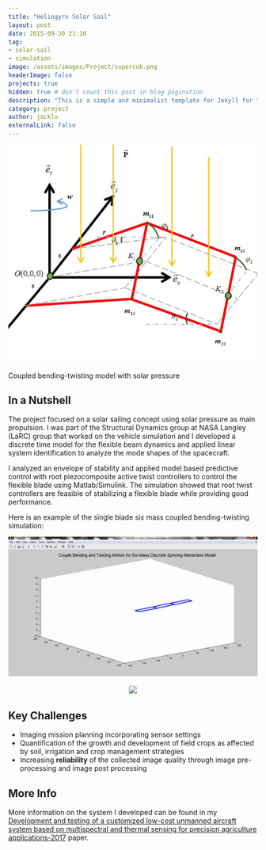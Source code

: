 ```yaml
---
title: "Heliogyro Solar Sail"
layout: post
date: 2015-09-30 21:10
tag:
- solar-sail
- simulation
image: /assets/images/Project/supercub.png
headerImage: false
projects: true
hidden: true # don't count this post in blog pagination
description: "This is a simple and minimalist template for Jekyll for those who likes to eat noodles."
category: project
author: jacklu
externalLink: false
---
```


![Screenshot](/assets/images/Project/heliogyro_solar_pressure.png)
<figcaption class="caption">Coupled bending-twisting model with solar pressure</figcaption>

## In a Nutshell
The project focused on a solar sailing concept using solar pressure as main propulsion. I was part of the Structural Dynamics group at NASA Langley (LaRC) group that worked on the vehicle simulation and I developed a discrete time model for the flexible beam dynamics and applied linear system identification to analyze the mode shapes of the spacecraft.

I analyzed an envelope of stability and applied model based predictive control with root piezocomposite active twist controllers to control the flexible blade using Matlab/Simulink. The simulation showed that root twist controllers are feasible of stabilizing a flexible blade while providing good performance.

Here is an example of the single blade six mass coupled bending-twisting simulation:

![Screenshot](/assets/images/Project/SixMassSinglebladesim.gif)


<p align="center">
  <img src="hanhsun.github.io/assets/images/Project/SixMassSinglebladesim.gif">
</p>

## Key Challenges
* Imaging mission planning incorporating sensor settings
* Quantification of the growth and development of field crops as affected by soil, irrigation and crop management strategies
* Increasing **reliability** of the collected image quality through image pre-processing and image post processing

## More Info
More information on the system I developed can be found in my [Development and testing of a customized low-cost unmanned aircraft system based on multispectral and thermal sensing for precision agriculture applications-2017](http://ieeexplore.ieee.org/abstract/document/7991494/) paper.
